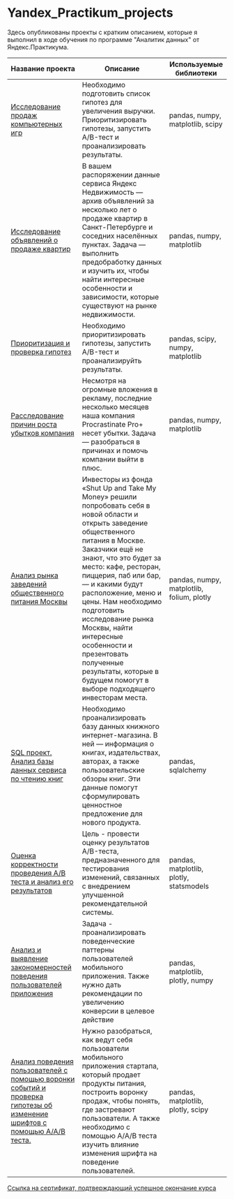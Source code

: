 # Yandex_Practikum_projects

Здесь опубликованы проекты с кратким описанием, которые я выполнил в ходе обучения по программе "Аналитик данных" от Яндекс.Практикума. 

| Название проекта | Описание | Используемые библиотеки |
| --- | --- | --- |
| [Исследование продаж компьютерных игр](https://github.com/Georgiy2002/Yandex_Practikum_projects/tree/main/Computer_game_sales_research)|Необходимо подготовить список гипотез для увеличения выручки. Приоритизировать гипотезы, запустить A/B-тест и проанализировать результаты.| pandas, numpy, matplotlib, scipy |
| [Исследование объявлений о продаже квартир](https://github.com/Georgiy2002/Yandex_Practikum_projects/tree/main/Research-on-apartment-listings)|В вашем распоряжении данные сервиса Яндекс Недвижимость — архив объявлений за несколько лет о продаже квартир в Санкт-Петербурге и соседних населённых пунктах. Задача — выполнить предобработку данных и изучить их, чтобы найти интересные особенности и зависимости, которые существуют на рынке недвижимости.| pandas, numpy, matplotlib |
|[Приоритизация и проверка гипотез](https://github.com/Georgiy2002/Yandex_Practikum_projects/tree/main/Hypothesis_analysis)|Необходимо приоритизировать гипотезы, запустить A/B-тест и проанализируйть результаты.| pandas, scipy, numpy, matplotlib |
|[Расследование причин роста убытков компания](https://github.com/Georgiy2002/Yandex_Practikum_projects/tree/main/Investigation_revenue_decline)| Несмотря на огромные вложения в рекламу, последние несколько месяцев наша компания Procrastinate Pro+ несет убытки. Задача — разобраться в причинах и помочь компании выйти в плюс.| pandas, numpy, matplotlib |
|[Анализ рынка заведений общественного питания Москвы](https://github.com/Georgiy2002/Yandex_Practikum_projects/tree/main/Analysis_catering_market) | Инвесторы из фонда «Shut Up and Take My Money» решили попробовать себя в новой области и открыть заведение общественного питания в Москве. Заказчики ещё не знают, что это будет за место: кафе, ресторан, пиццерия, паб или бар, — и какими будут расположение, меню и цены. Нам необходимо подготовить исследование рынка Москвы, найти интересные особенности и презентовать полученные результаты, которые в будущем помогут в выборе подходящего инвесторам места.| pandas, numpy, matplotlib, folium, plotly |
|[SQL проект. Анализ базы данных сервиса по чтению книг](https://github.com/Georgiy2002/Yandex_Practikum_projects/tree/main/SQL_project)| Необходимо проанализировать базу данных книжного интернет-магазина. В ней — информация о книгах, издательствах, авторах, а также пользовательские обзоры книг. Эти данные помогут сформулировать ценностное предложение для нового продукта.| pandas, sqlalchemy |
|[Оценка корректности проведения A/B теста и анализ его результатов](https://github.com/Georgiy2002/Yandex_Practikum_projects/tree/main/Evaluating_AB_test)| Цель - провести оценку результатов A/B-теста, предназначенного для тестирования изменений, связанных с внедрением улучшенной рекомендательной системы.| pandas, matplotlib, plotly, statsmodels |
|[Анализ и выявление закономерностей поведения пользователей приложения](https://github.com/Georgiy2002/Yandex_Practikum_projects/tree/main/Analysis_patterns_of_user_behavior)| Задача - проанализировать поведенческие паттерны пользователей мобильного приложения. Также нужно дать рекомендации по увеличению конверсии в целевое действие| pandas, matplotlib, plotly, numpy |
|[Анализ поведения пользователей с помощью воронки событий и проверка гипотезы об изменение шрифтов с помощью A/A/B теста.](https://github.com/Georgiy2002/Yandex_Practikum_projects/tree/main/Analysis_with_event_funnel)| Нужно разобраться, как ведут себя пользователи мобильного приложения стартапа, который продает продукты питания, построить воронку продаж, чтобы понять, где застревают пользователи. А также необходимо с помощью A/A/B теста изучить влияние изменения шрифта на поведение пользователей.| pandas, matplotlib, plotly, scipy |

[Ссылка на сертификат, подтверждающий успешное окончание курса](https://github.com/Georgiy2002/Yandex_Practikum_projects/blob/main/Сертификат%20об%20окончание%20курса%20%22Аналитик%20данных%22.png)
